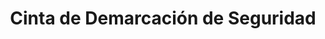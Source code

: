---
title: "Cinta de Demarcación de Seguridad"
description: "Delimitación y Organización de Áreas Clave"
line: "Línea de demarcación y señalización"
main:
  id: 501
  content: |
    Presentamos nuestra **Cinta de Demarcación de Seguridad** – la solución ideal para organizar y señalizar espacios de manera clara y eficiente. Este producto esencial, parte de nuestra **Línea de Control de Riesgos y Seguridad Industrial**, es fundamental para delimitar zonas de peligro, rutas de evacuación, áreas de trabajo o almacenamiento, mejorando la seguridad y el flujo operacional.

  imgCard: "@/images/products/c-02.avif"
  imgMain: "@/images/products/c-02.avif"
  imgAlt: "Cinta de Demarcación de Seguridad"
tabs:
  - id: "tabs-with-card-item-1"
    dataTab: "#tabs-with-card-1"
    title: "Descripción"
  - id: "tabs-with-card-item-2"
    dataTab: "#tabs-with-card-2"
    title: "Especificaciones Técnicas"
  - id: "tabs-with-card-item-3"
    dataTab: "#tabs-with-card-3"
    title: "Aplicaciones y Ventajas"
longDescription:
  title: "Organización y Seguridad Visual para tu Espacio"
  subTitle: |
    Nuestra Cinta de Demarcación de Seguridad es indispensable en cualquier entorno que requiera una clara separación y señalización visual. Su alta visibilidad y resistencia la hacen perfecta para bodegas, fábricas, parqueaderos, eventos o cualquier área donde la seguridad y el orden sean prioritarios, contribuyendo a la prevención de accidentes y el cumplimiento de normativas.
  btnTitle: "Contacta para personalizar tu demarcación"
  btnURL: "#"
descriptionList:
  - title: "Alta Visibilidad"
    subTitle: "Colores brillantes y patrones distintivos (ej. rayas amarillas y negras) que garantizan una fácil identificación de áreas."
  - title: "Gran Adherencia"
    subTitle: "Adhesivo de fuerte agarre que se mantiene firme en diversas superficies como concreto, madera o metal."
  - title: "Durabilidad Superior"
    subTitle: "Resistente a la abrasión, tráfico peatonal y vehicular ligero, así como a condiciones ambientales adversas."
  - title: "Fácil Aplicación y Retiro"
    subTitle: "Se instala sin complicaciones y, en muchos casos, se puede retirar sin dejar residuos significativos."
specificationsLeft:
  - title: "Material"
    subTitle: "Fabricada en [Especificar Material, ej., PVC de alta resistencia o polipropileno]."
  - title: "Ancho Disponible"
    subTitle: "Disponible en varios anchos (ej. 5 cm, 7.5 cm, 10 cm) para adaptarse a diferentes necesidades de señalización."
  - title: "Longitud del Rollo"
    subTitle: "Rollos de [Especificar Longitud, ej., 30 metros, 50 metros] para proyectos de diversos tamaños."
  - title: "Colores / Patrones"
    subTitle: "Disponible en [Especificar Colores/Patrones, ej., amarillo/negro, rojo/blanco, azul sólido] según la normativa."
tableData:
  - feature: ["Especificación", "Valor"]
    description:
      - ["Tipo de Adhesivo", "Caucho / Acrílico"]
      - ["Grosor (mm)", "[Especificar Grosor]"]
      - ["Temperatura de Servicio", "[Rango de Temperatura, ej., -10°C a 70°C]"]
      - ["Resistencia a Químicos", "Buena resistencia a ácidos y álcalis suaves"]
      - ["Uso Recomendado", "Interior / Exterior"]
blueprints:
  first: "@/images/products/c-02.avif"
  second: "@/images/products/c-02.avif"
---
